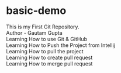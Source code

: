 # basic-demo
This is my First Git Repository.
<br>
Author - Gautam Gupta
<br>
Learning How to use Git & GitHub 
<br>
Learning How to Push the Project from Intellij
<br>
Learning How to pull the project 
<br>
Learning How to create pull request
<br>
Learning How to merge pull request


